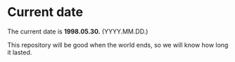 # Current date

The current date is **1998.05.30.** (YYYY.MM.DD.)

This repository will be good when the world ends, so we will know how long it lasted.